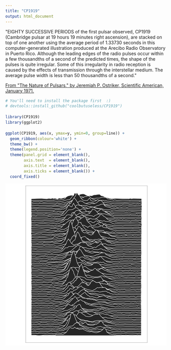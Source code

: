 ```yaml
---
title: "CP1919"
output: html_document
---
```


"EIGHTY SUCCESSIVE PERIODS of the first pulsar observed, CP1919 (Cambridge pulsar at 19 hours 19 minutes right ascension), are stacked on top of one another using the average period of 1.33730 seconds in this computer-generated illustration produced at the Arecibo Radio Observatory in Puerto Rico. Although the leading edges of the radio pulses occur within a few thousandths of a second of the predicted times, the shape of the pulses is quite irregular. Some of this irregularity in radio reception is caused by the effects of transmission through the interstellar medium. The average pulse width is less than 50 thousandths of a second." 

[From "The Nature of Pulsars," by Jeremiah P. Ostriker, Scientific American, January 1971.](http://blogs.scientificamerican.com/sa-visual/pop-culture-pulsar-origin-story-of-joy-division-8217-s-unknown-pleasures-album-cover-video/)


```r
# You'll need to install the package first  :)
# devtools::install_github("coolbutuseless/CP1919")

library(CP1919)
library(ggplot2)

ggplot(CP1919, aes(x, ymax=y, ymin=0, group=line)) +
  geom_ribbon(colour='white') +
  theme_bw() +
  theme(legend.position='none') + 
  theme(panel.grid = element_blank(),
        axis.text  = element_blank(),
        axis.title = element_blank(),
        axis.ticks = element_blank()) + 
  coord_fixed()
```

![plot of chunk unknown_pleasures](data-raw/unknown_pleasures-1.png) 

